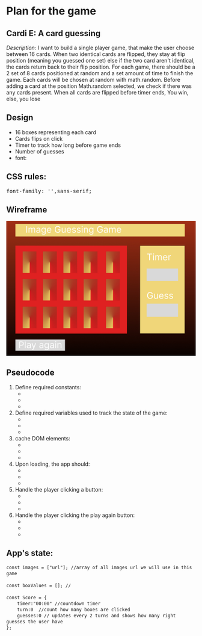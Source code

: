 <h1>Plan for the game</h1>

<h2>Cardi E: A card guessing</h2>

<p><em>Description: </em>I want to build a single player game, that make the user choose between 16 cards. 
When two identical cards are flipped, they stay at flip position (meaning you guessed one set)
else if the two card aren't identical, the cards return back to their flip position.
For each game, there should be a 2 set of 8 cards positioned at random and a set amount of time to finish the game.
Each cards will be chosen at random with math.random. Before adding a card at the position Math.random selected, we check if there was any cards present. When all cards are flipped before timer ends, You win, else, you lose<p>

<h2>Design</h2>
<ul>
    <li>16 boxes representing each card</li>
    <li>Cards flips on click</li>
    <li>Timer to track how long before game ends</li>
    <li>Number of guesses</li>
    <li>font:</li>
</ul>

<h2>CSS rules:</h2>
<pre>
font-family: '',sans-serif;
</pre>
<h2>Wireframe</h2>
<img src="./images/wireframe.jpeg"/>

<h2>Pseudocode</h2>
<ol>
<li>
Define required constants:
    <ul>
        <li></li>
        <li></li>
        <li></li>
    </ul>
</li>
<li>
Define required variables used to track the state of the game:
    <ul>
        <li></li>
        <li></li>
        <li></li>
    </ul>
</li>
<li>
cache DOM elements:
    <ul>
        <li></li>
        <li></li>
        <li></li>
    </ul>
</li>
<li>
Upon loading, the app should:
    <ul>
        <li></li>
        <li></li>
        <li></li>
    </ul>
</li>
<li>
Handle the player clicking a button:
    <ul>
        <li></li>
        <li></li>
        <li></li>
    </ul>
</li>
<li>
Handle the player clicking the play again button:
    <ul>
        <li></li>
        <li></li>
        <li></li>
    </ul>
</li>
</ol>

<h2>
App's state:
</h2>

```
const images = ["url"]; //array of all images url we will use in this game

const boxValues = []; //

const Score = {
    timer:"00:00" //countdown timer
    turn:0  //count how many boxes are clicked
    guesses:0 // updates every 2 turns and shows how many right guesses the user have
};

```
